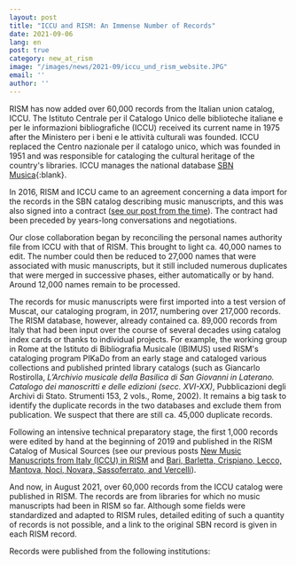```yaml
---
layout: post
title: "ICCU and RISM: An Immense Number of Records"
date: 2021-09-06
lang: en
post: true
category: new_at_rism
image: "/images/news/2021-09/iccu_und_rism_website.JPG"
email: ''
author: ''
---
```


RISM has now added over 60,000 records from the Italian union catalog, ICCU. The Istituto Centrale per il Catalogo Unico delle biblioteche italiane e per le informazioni bibliografiche (ICCU) received its current name in 1975 after the Ministero per i beni e le attività culturali was founded. ICCU replaced the Centro nazionale per il catalogo unico, which was founded in 1951 and was responsible for cataloging the cultural heritage of the country's libraries. ICCU manages the national database [SBN Musica](https://opac.sbn.it/opacsbn/opac/iccu/free.jsp){:blank}.  

In 2016, RISM and ICCU came to an agreement concerning a data import for the records in the SBN catalog describing music manuscripts, and this was also signed into a contract ([see our post from the time](/new_at_rism/2016/09/26/agreement-signed-between-iccu-iaml-italy-and-rism.html)). The contract had been preceded by years-long conversations and negotiations.  

Our close collaboration began by reconciling the personal names authority file from ICCU with that of RISM. This brought to light ca. 40,000 names to edit. The number could then be reduced to 27,000 names that were associated with music manuscripts, but it still included numerous duplicates that were merged in successive phases, either automatically or by hand. Around 12,000 names remain to be processed.  

The records for music manuscripts were first imported into a test version of Muscat, our cataloging program, in 2017, numbering over 217,000 records. The RISM database, however, already contained ca. 89,000 records from Italy that had been input over the course of several decades using catalog index cards or thanks to individual projects. For example, the working group in Rome at the Istituto di Bibliografia Musicale (IBIMUS) used RISM's cataloging program PIKaDo from an early stage and cataloged various collections and published printed library catalogs (such as Giancarlo Rostirolla, _L’Archivio musicale della Basilica di San Giovanni in Laterano. Catalogo dei manoscritti e delle edizioni (secc. XVI-XX)_, Pubblicazioni degli Archivi di Stato. Strumenti 153, 2 vols., Rome, 2002). It remains a big task to identify the duplicate records in the two databases and exclude them from publication. We suspect that there are still ca. 45,000 duplicate records.  

Following an intensive technical preparatory stage, the first 1,000 records were edited by hand at the beginning of 2019 and published in the RISM Catalog of Musical Sources (see our previous posts [New Music Manuscripts from Italy (ICCU) in RISM](/new_at_rism/2019/08/08/new-music-manuscripts-from-italy-iccu-in-rism.html) and [Bari, Barletta, Crispiano, Lecco, Mantova, Noci, Novara, Sassoferrato, and Vercelli](library_collections/2019/12/05/bari-barletta-crispiano-lecco-mantova-noci-novara.html)).  

And now, in August 2021, over 60,000 records from the ICCU catalog were published in RISM. The records are from libraries for which no music manuscripts had been in RISM so far. Although some fields were standardized and adapted to RISM rules, detailed editing of such a quantity of records is not possible, and a link to the original SBN record is given in each RISM record.  

Records were published from the following institutions:  
